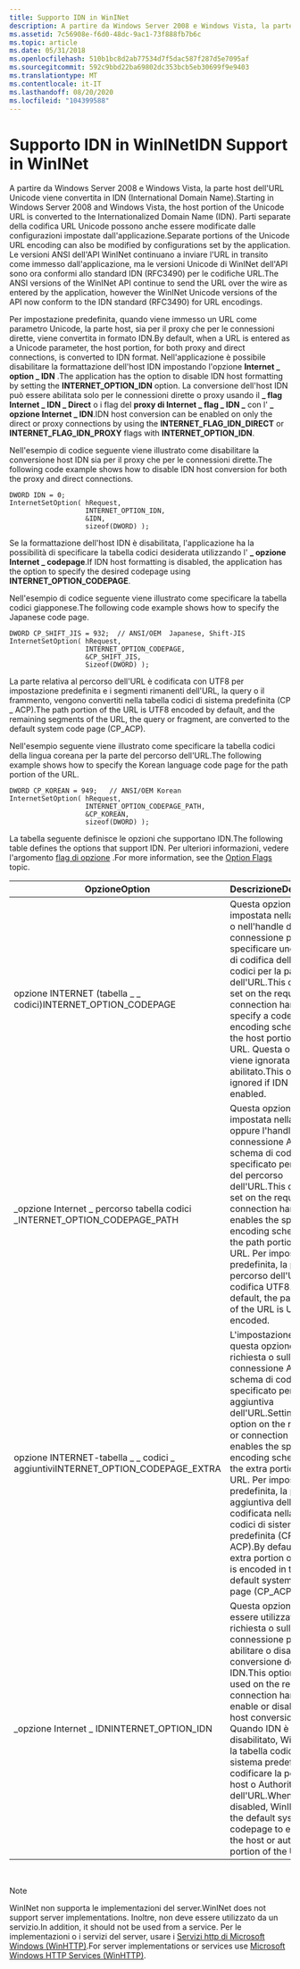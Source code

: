 ```yaml
---
title: Supporto IDN in WinINet
description: A partire da Windows Server 2008 e Windows Vista, la parte host dell'URL Unicode viene convertita in IDN (International Domain Name).
ms.assetid: 7c56908e-f6d0-48dc-9ac1-73f888fb7b6c
ms.topic: article
ms.date: 05/31/2018
ms.openlocfilehash: 510b1bc8d2ab77534d7f5dac587f287d5e7095af
ms.sourcegitcommit: 592c9bbd22ba69802dc353bcb5eb30699f9e9403
ms.translationtype: MT
ms.contentlocale: it-IT
ms.lasthandoff: 08/20/2020
ms.locfileid: "104399588"
---
```

# <a name="idn-support-in-wininet"></a><span data-ttu-id="d2003-103">Supporto IDN in WinINet</span><span class="sxs-lookup"><span data-stu-id="d2003-103">IDN Support in WinINet</span></span>

<span data-ttu-id="d2003-104">A partire da Windows Server 2008 e Windows Vista, la parte host dell'URL Unicode viene convertita in IDN (International Domain Name).</span><span class="sxs-lookup"><span data-stu-id="d2003-104">Starting in Windows Server 2008 and Windows Vista, the host portion of the Unicode URL is converted to the Internationalized Domain Name (IDN).</span></span> <span data-ttu-id="d2003-105">Parti separate della codifica URL Unicode possono anche essere modificate dalle configurazioni impostate dall'applicazione.</span><span class="sxs-lookup"><span data-stu-id="d2003-105">Separate portions of the Unicode URL encoding can also be modified by configurations set by the application.</span></span> <span data-ttu-id="d2003-106">Le versioni ANSI dell'API WinINet continuano a inviare l'URL in transito come immesso dall'applicazione, ma le versioni Unicode di WinINet dell'API sono ora conformi allo standard IDN (RFC3490) per le codifiche URL.</span><span class="sxs-lookup"><span data-stu-id="d2003-106">The ANSI versions of the WinINet API continue to send the URL over the wire as entered by the application, however the WinINet Unicode versions of the API now conform to the IDN standard (RFC3490) for URL encodings.</span></span>

<span data-ttu-id="d2003-107">Per impostazione predefinita, quando viene immesso un URL come parametro Unicode, la parte host, sia per il proxy che per le connessioni dirette, viene convertita in formato IDN.</span><span class="sxs-lookup"><span data-stu-id="d2003-107">By default, when a URL is entered as a Unicode parameter, the host portion, for both proxy and direct connections, is converted to IDN format.</span></span> <span data-ttu-id="d2003-108">Nell'applicazione è possibile disabilitare la formattazione dell'host IDN impostando l'opzione **Internet \_ option \_ IDN** .</span><span class="sxs-lookup"><span data-stu-id="d2003-108">The application has the option to disable IDN host formatting by setting the **INTERNET\_OPTION\_IDN** option.</span></span> <span data-ttu-id="d2003-109">La conversione dell'host IDN può essere abilitata solo per le connessioni dirette o proxy usando il **\_ flag Internet \_ IDN \_ Direct** o i flag del **proxy di Internet \_ flag \_ IDN \_** con l' **\_ opzione Internet \_ IDN**.</span><span class="sxs-lookup"><span data-stu-id="d2003-109">IDN host conversion can be enabled on only the direct or proxy connections by using the **INTERNET\_FLAG\_IDN\_DIRECT** or **INTERNET\_FLAG\_IDN\_PROXY** flags with **INTERNET\_OPTION\_IDN**.</span></span>

<span data-ttu-id="d2003-110">Nell'esempio di codice seguente viene illustrato come disabilitare la conversione host IDN sia per il proxy che per le connessioni dirette.</span><span class="sxs-lookup"><span data-stu-id="d2003-110">The following code example shows how to disable IDN host conversion for both the proxy and direct connections.</span></span>

``` syntax
DWORD IDN = 0; 
InternetSetOption( hRequest, 
                   INTERNET_OPTION_IDN,
                   &IDN, 
                   sizeof(DWORD) ); 
```

<span data-ttu-id="d2003-111">Se la formattazione dell'host IDN è disabilitata, l'applicazione ha la possibilità di specificare la tabella codici desiderata utilizzando l' **\_ opzione Internet \_ codepage**.</span><span class="sxs-lookup"><span data-stu-id="d2003-111">If IDN host formatting is disabled, the application has the option to specify the desired codepage using **INTERNET\_OPTION\_CODEPAGE**.</span></span>

<span data-ttu-id="d2003-112">Nell'esempio di codice seguente viene illustrato come specificare la tabella codici giapponese.</span><span class="sxs-lookup"><span data-stu-id="d2003-112">The following code example shows how to specify the Japanese code page.</span></span>

``` syntax
DWORD CP_SHIFT_JIS = 932;  // ANSI/OEM  Japanese, Shift-JIS
InternetSetOption( hRequest, 
                   INTERNET_OPTION_CODEPAGE,
                   &CP_SHIFT_JIS, 
                   Sizeof(DWORD) ); 
```

<span data-ttu-id="d2003-113">La parte relativa al percorso dell'URL è codificata con UTF8 per impostazione predefinita e i segmenti rimanenti dell'URL, la query o il frammento, vengono convertiti nella tabella codici di sistema predefinita (CP \_ ACP).</span><span class="sxs-lookup"><span data-stu-id="d2003-113">The path portion of the URL is UTF8 encoded by default, and the remaining segments of the URL, the query or fragment, are converted to the default system code page (CP\_ACP).</span></span>

<span data-ttu-id="d2003-114">Nell'esempio seguente viene illustrato come specificare la tabella codici della lingua coreana per la parte del percorso dell'URL.</span><span class="sxs-lookup"><span data-stu-id="d2003-114">The following example shows how to specify the Korean language code page for the path portion of the URL.</span></span>

``` syntax
DWORD CP_KOREAN = 949;   // ANSI/OEM Korean 
InternetSetOption( hRequest, 
                   INTERNET_OPTION_CODEPAGE_PATH,
                   &CP_KOREAN, 
                   sizeof(DWORD) );
```

<span data-ttu-id="d2003-115">La tabella seguente definisce le opzioni che supportano IDN.</span><span class="sxs-lookup"><span data-stu-id="d2003-115">The following table defines the options that support IDN.</span></span> <span data-ttu-id="d2003-116">Per ulteriori informazioni, vedere l'argomento [flag di opzione](option-flags.md) .</span><span class="sxs-lookup"><span data-stu-id="d2003-116">For more information, see the [Option Flags](option-flags.md) topic.</span></span>



| <span data-ttu-id="d2003-117">Opzione</span><span class="sxs-lookup"><span data-stu-id="d2003-117">Option</span></span>                            | <span data-ttu-id="d2003-118">Descrizione</span><span class="sxs-lookup"><span data-stu-id="d2003-118">Description</span></span>                                                                                                                                                                                                                     |
|-----------------------------------|---------------------------------------------------------------------------------------------------------------------------------------------------------------------------------------------------------------------------------|
| <span data-ttu-id="d2003-119">opzione INTERNET (tabella \_ \_ codici)</span><span class="sxs-lookup"><span data-stu-id="d2003-119">INTERNET\_OPTION\_CODEPAGE</span></span>        | <span data-ttu-id="d2003-120">Questa opzione è impostata nella richiesta o nell'handle di connessione per specificare uno schema di codifica della tabella codici per la parte host dell'URL.</span><span class="sxs-lookup"><span data-stu-id="d2003-120">This option is set on the request, or connection handle, to specify a code page encoding scheme for the host portion of the URL.</span></span> <span data-ttu-id="d2003-121">Questa opzione viene ignorata se IDN è abilitato.</span><span class="sxs-lookup"><span data-stu-id="d2003-121">This option is ignored if IDN is enabled.</span></span>                                                      |
| <span data-ttu-id="d2003-122">\_opzione Internet \_ percorso tabella codici \_</span><span class="sxs-lookup"><span data-stu-id="d2003-122">INTERNET\_OPTION\_CODEPAGE\_PATH</span></span>  | <span data-ttu-id="d2003-123">Questa opzione è impostata nella richiesta oppure l'handle di connessione Abilita lo schema di codifica specificato per la parte del percorso dell'URL.</span><span class="sxs-lookup"><span data-stu-id="d2003-123">This option is set on the request, or connection handle enables the specified encoding scheme for the path portion of the URL.</span></span> <span data-ttu-id="d2003-124">Per impostazione predefinita, la parte del percorso dell'URL è con codifica UTF8.</span><span class="sxs-lookup"><span data-stu-id="d2003-124">By default, the path portion of the URL is UTF8 encoded.</span></span>                                         |
| <span data-ttu-id="d2003-125">opzione INTERNET-tabella \_ \_ codici \_ aggiuntivi</span><span class="sxs-lookup"><span data-stu-id="d2003-125">INTERNET\_OPTION\_CODEPAGE\_EXTRA</span></span> | <span data-ttu-id="d2003-126">L'impostazione di questa opzione sulla richiesta o sull'handle di connessione Abilita lo schema di codifica specificato per la parte aggiuntiva dell'URL.</span><span class="sxs-lookup"><span data-stu-id="d2003-126">Setting this option on the request, or connection handle enables the specified encoding scheme for the extra portion of the URL.</span></span> <span data-ttu-id="d2003-127">Per impostazione predefinita, la parte aggiuntiva dell'URL è codificata nella tabella codici di sistema predefinita (CP \_ ACP).</span><span class="sxs-lookup"><span data-stu-id="d2003-127">By default, the extra portion of the URL is encoded in the default system code page (CP\_ACP).</span></span> |
| <span data-ttu-id="d2003-128">\_opzione Internet \_ IDN</span><span class="sxs-lookup"><span data-stu-id="d2003-128">INTERNET\_OPTION\_IDN</span></span>             | <span data-ttu-id="d2003-129">Questa opzione può essere utilizzata sulla richiesta o sull'handle di connessione per abilitare o disabilitare la conversione dell'host IDN.</span><span class="sxs-lookup"><span data-stu-id="d2003-129">This option can be used on the request, or connection handle to enable or disable IDN host conversion.</span></span> <span data-ttu-id="d2003-130">Quando IDN è disabilitato, WinINet usa la tabella codici di sistema predefinita per codificare la porzione host o Authority dell'URL.</span><span class="sxs-lookup"><span data-stu-id="d2003-130">When IDN is disabled, WinINet uses the default system codepage to encode the host or authority portion of the URL.</span></span>       |



 

> [!Note]  
> <span data-ttu-id="d2003-131">WinINet non supporta le implementazioni del server.</span><span class="sxs-lookup"><span data-stu-id="d2003-131">WinINet does not support server implementations.</span></span> <span data-ttu-id="d2003-132">Inoltre, non deve essere utilizzato da un servizio.</span><span class="sxs-lookup"><span data-stu-id="d2003-132">In addition, it should not be used from a service.</span></span> <span data-ttu-id="d2003-133">Per le implementazioni o i servizi del server, usare i [Servizi http di Microsoft Windows (WinHTTP)](/windows/desktop/WinHttp/winhttp-start-page).</span><span class="sxs-lookup"><span data-stu-id="d2003-133">For server implementations or services use [Microsoft Windows HTTP Services (WinHTTP)](/windows/desktop/WinHttp/winhttp-start-page).</span></span>

 

 

 